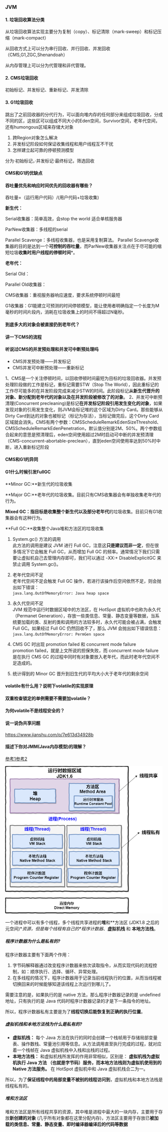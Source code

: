 

### JVM

#### 1. 垃圾回收算法分类

从垃圾回收算法实现主要分为复制（copy）、标记清除（mark-sweep）和标记压缩（mark-compact）

从回收方式上可以分为串行回收、并行回收、并发回收（CMS,G1,ZGC,Shenandoah）

从内存管理上可以分为代管理和非代管理。

#### 2. CMS垃圾回收

初始标记、并发标记、重新标记、并发清除

#### 3. G1垃圾回收

跳出了之前回收器的分代行为，可以面向堆内存的任何部分来组成垃圾回收，分成不同的区，这些区可以组成不同大小的Eden空间，Survivor空间，老年代空间，还有humongous区域来存储大对象

1. 跨Region对象怎么解决
2. 并发标记阶段如何保证收集线程和用户线程互不干扰
3. 怎样建立起可靠的停顿预测模型

分为·初始标记，·并发标记·最终标记，筛选回收

#### CMS和G1的优缺点



#### 吞吐量优先和响应时间优先的回收器有哪些？

吞吐量=（运行用户代码）/(用户代码+垃圾收集)

**新生代：**

Serial收集器：简单高效，会stop the world 适合单核服务器

ParNew收集器：多线程的serial

Parallel Scavenge：多线程收集器，也是采用复制算法。 Parallel Scavenge收集器的目的是达到一个**可控制的吞吐量**，而ParNew收集器关注点在于尽可能的缩短垃圾**收集时用户线程的停顿时间***。

**老年代：**

Serial Old：

Parallel Old收集器：

CMS收集器：重视服务器响应速度，要求系统停顿时间最短

G1收集器：G1能建立可预测的时间停顿模型，能让使用者明确指定一个长度为M毫秒的时间片段内，消耗在垃圾收集上的时间不得超过N毫秒。
#### 到底多大的对象会被直接扔到老年代？



#### 讲一下CMS的流程



#### 听说过CMS的并发预处理和并发可中断预处理吗

- CMS并发预处理——并发标记
- CMS并发可中断预处理——重新标记

1、CMS是一个关注停顿时间，以回收停顿时间最短为目标的垃圾回收器。并发预处理阶段做的工作是标记，重标记需要STW（Stop The World），因此重标记的工作尽可能多的在并发阶段完成来减少STW的时间。此阶段标记**从新生代晋升的对象、新分配到老年代的对象以及在并发阶段被修改了的对象**。
		2、并发可中断预清理(Concurrent precleaning)是标记**在并发标记阶段引用发生变化的对象**，如果发现对象的引用发生变化，则JVM会标记堆的这个区域为Dirty Card。那些能够从Dirty Card到达的对象也被标记（标记为存活），当标记做完后，这个Dirty Card区域就会消失。CMS有两个参数：CMSScheduleRemarkEdenSizeThreshold、CMSScheduleRemarkEdenPenetration，默认值分别是2M、50%。两个参数组合起来的意思是预清理后，eden空间使用超过2M时启动可中断的并发预清理（CMS-concurrent-abortable-preclean），直到eden空间使用率达到50%时中断，进入重新标记阶段

#### CMS和G1的异同



#### G1什么时候引发FullGC

**Minor GC:**新生代的垃圾收集

**Major GC:**老年代的垃圾收集。目前只有CMS收集器会有单独收集老年代的行为。

**Mixed GC：**指目标是收集**整个新生代以及部分老年代**的垃圾收集。目前只有G1收集器会有这种行为。

**Full GC:**收集整个Java堆和方法区的垃圾收集

1. System.gc() 方法的调用<br>
   此方法的调用是建议 JVM 进行 Full GC，注意这**只是建议而非一定**，但在很多情况下它会触发 Full GC，从而增加 Full GC 的频率。通常情况下我们只需要让虚拟机自己去管理内存即可，我们可以通过 -XX:+ DisableExplicitGC 来禁止调用 System.gc()。

2. 老年代空间不足<br>
   老年代空间不足会触发 Full GC 操作，若进行该操作后空间依然不足，则会抛出如下错误：<br>
   `java.lang.OutOfMemoryError: Java heap space`

3. 永久代空间不足<br>
   JVM 规范中运行时数据区域中的方法区，在 HotSpot 虚拟机中也称为永久代（Permanet Generation），存放一些类信息、常量、静态变量等数据，当系统要加载的类、反射的类和调用的方法较多时，永久代可能会被占满，会触发 Full GC。如果经过 Full GC 仍然回收不了，那么 JVM 会抛出如下错误信息：<br>
   `java.lang.OutOfMemoryError: PermGen space `

4. CMS GC 时出现 promotion failed 和 concurrent mode failure<br>
   promotion failed，就是上文所说的担保失败，而 concurrent mode failure 是在执行 CMS GC 的过程中同时有对象要放入老年代，而此时老年代空间不足造成的。

5. 统计得到的 Minor GC 晋升到旧生代的平均大小大于老年代的剩余空间

#### volatile有什么用？说明下volatile的实现原理



#### 双重检查锁定的单例需要不需要加volatile？



#### 为何volatile不是线程安全的？



#### 说一说伪共享问题



https://www.jianshu.com/p/7e613d34928b

#### 描述下你对JMM(Java内存模型)的理解？

[参考1](https://github.com/Snailclimb/JavaGuide/blob/master/docs/java/multi-thread/Java%E5%B9%B6%E5%8F%91%E5%9F%BA%E7%A1%80%E5%B8%B8%E8%A7%81%E9%9D%A2%E8%AF%95%E9%A2%98%E6%80%BB%E7%BB%93.md#1-%E4%BB%80%E4%B9%88%E6%98%AF%E7%BA%BF%E7%A8%8B%E5%92%8C%E8%BF%9B%E7%A8%8B)[参考2](https://github.com/Snailclimb/JavaGuide/blob/3965c02cc0f294b0bd3580df4868d5e396959e2e/Java%E7%9B%B8%E5%85%B3/%E5%8F%AF%E8%83%BD%E6%98%AF%E6%8A%8AJava%E5%86%85%E5%AD%98%E5%8C%BA%E5%9F%9F%E8%AE%B2%E7%9A%84%E6%9C%80%E6%B8%85%E6%A5%9A%E7%9A%84%E4%B8%80%E7%AF%87%E6%96%87%E7%AB%A0.md)

![jvm](assets/jvm.png)

一个进程中可以有多个线程，多个线程共享进程的**堆**和**方法区 (JDK1.8 之后的元空间)\**资源，但是每个线程有自己的\**程序计数器**、**虚拟机栈** 和 **本地方法栈**。

##### 程序计数器为什么是私有的?

程序计数器主要有下面两个作用：

1. 字节码解释器通过改变程序计数器来依次读取指令，从而实现代码的流程控制，如：顺序执行、选择、循环、异常处理。
2. 在多线程的情况下，程序计数器用于记录当前线程执行的位置，从而当线程被切换回来的时候能够知道该线程上次运行到哪儿了。

需要注意的是，如果执行的是 native 方法，那么程序计数器记录的是 undefined 地址，只有执行的是 Java 代码时程序计数器记录的才是下一条指令的地址。

所以，程序计数器私有主要是为了**线程切换后能恢复到正确的执行位置**。

##### 虚拟机栈和本地方法栈为什么是私有的?

* **虚拟机栈：** 每个 Java 方法在执行的同时会创建一个栈帧用于存储局部变量表、操作数栈、常量池引用等信息。从方法调用直至执行完成的过程，就对应着一个栈帧在 Java 虚拟机栈中入栈和出栈的过程。
* **本地方法栈：** 和虚拟机栈所发挥的作用非常相似，区别是： **虚拟机栈为虚拟机执行 Java 方法 （也就是字节码）服务，而本地方法栈则为虚拟机使用到的 Native 方法服务。** 在 HotSpot 虚拟机中和 Java 虚拟机栈合二为一。

所以，为了**保证线程中的局部变量不被别的线程访问到**，虚拟机栈和本地方法栈是线程私有的。

##### 堆和方法区

堆和方法区是所有线程共享的资源，其中堆是进程中最大的一块内存，主要用于存放**新创建的对象** (几乎所有对象都在这里分配内存)，方法区主要用于存放已**被加载的类信息、常量、静态变量、即时编译器编译后的代码等数据**

